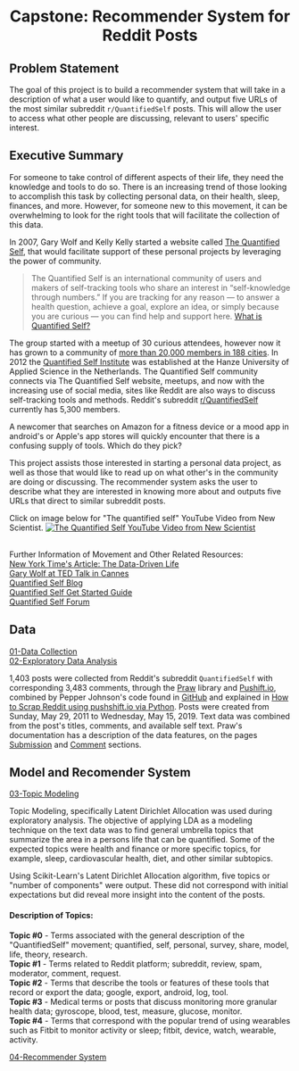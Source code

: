 
<h1 style="text-align: center;">Capstone: Recommender System for Reddit Posts</h1>


## Problem Statement

The goal of this project is to build a recommender system that will take in a description of what a user would like to quantify, and output five URLs of the most similar subreddit `r/QuantifiedSelf` posts. This will allow the user to access what other people are discussing, relevant to users' specific interest.



## Executive Summary

For someone to take control of different aspects of their life, they need the knowledge and tools to do so. There is an increasing trend of those looking to accomplish this task by collecting personal data, on their health, sleep, finances, and more. However, for someone new to this movement, it can be overwhelming to look for the right tools that will facilitate the collection of this data. 

In 2007, Gary Wolf and Kelly Kelly started a website called [The Quantified Self](https://quantifiedself.com/), that would facilitate support of these personal projects by leveraging the power of community. 

> The Quantified Self is an international community of users and makers of self-tracking tools who share an interest in “self-knowledge through numbers.” If you are tracking for any reason — to answer a health question, achieve a goal, explore an idea, or simply because you are curious — you can find help and support here. [What is Quantified Self?](https://quantifiedself.com/about/what-is-quantified-self/)

The group started with a meetup of 30 curious attendees, however now it has grown to a community of [more than 20,000 members in 188 cities](https://www.forbes.com/sites/stevenrosenbaum/2015/05/17/the-quantified-self-measuring-to-curate-your-life/#6c93b2945ab5). In 2012 the [Quantified Self Institute](http://qsinstitute.com/about/what-is-quantified-self/) was established at the Hanze University of Applied Science in the Netherlands. The Quantified Self community connects via The Quantified Self website, meetups, and now with the increasing use of social media, sites like Reddit are also ways to discuss self-tracking tools and methods. Reddit's subreddit [r/QuantifiedSelf](https://www.reddit.com/r/QuantifiedSelf/) currently has 5,300 members.  

A newcomer that searches on Amazon for a fitness device or a mood app in android's or Apple's app stores will quickly encounter that there is a confusing supply of tools. Which do they pick? 

This project assists those interested in starting a personal data project, as well as those that would like to read up on what other's in the community are doing or discussing. The recommender system asks the user to describe what they are interested in knowing more about and outputs five URLs that direct to similar subreddit posts.

Click on image below for "The quantified self" YouTube Video from New Scientist.
[![The Quantified Self YouTube Video from New Scientist](https://img.youtube.com/vi/8wqC6ad1V_Q/maxresdefault.jpg)](https://www.youtube.com/watch?v=8wqC6ad1V_Q)

<br>Further Information of Movement and Other Related Resources:<br>
[New York Time's Article: The Data-Driven Life](https://www.nytimes.com/2010/05/02/magazine/02self-measurement-t.html)<br>
[Gary Wolf at TED Talk in Cannes](https://www.ted.com/talks/gary_wolf_the_quantified_self/transcript?language=en)<br>
[Quantified Self Blog](https://quantifiedself.com/blog/)<br>
[Quantified Self Get Started Guide](https://quantifiedself.com/get-started/)<br>
[Quantified Self Forum](https://forum.quantifiedself.com/c/quantified-self/apps-tools)<br>


## Data

[01-Data Collection](https://github.com/ixchelfrg/General_Assembly_DSI_Capstone/blob/master/01_Data_Collection.ipynb)<br>
[02-Exploratory Data Analysis](https://github.com/ixchelfrg/General_Assembly_DSI_Capstone/blob/master/02_Exploratory_Data_Analysis.ipynb)

1,403 posts were collected from Reddit's subreddit `QuantifiedSelf` with corresponding 3,483 comments, through the [Praw](https://praw.readthedocs.io/en/latest/) library and [Pushift.io](https://pushshift.io/), combined by Pepper Johnson's code found in [GitHub](https://github.com/pepper-johnson/sack_lunch/blob/master/Notebooks/Bots/Reddit.ipynb) and explained in [How to Scrap Reddit using pushshift.io via Python](https://medium.com/@pasdan/how-to-scrap-reddit-using-pushshift-io-via-python-a3ebcc9b83f4). Posts were created from Sunday, May 29, 2011 to Wednesday, May 15, 2019. Text data was combined from the post's titles, comments, and available self text. Praw's documentation has a description of the data features, on the pages [Submission](https://praw.readthedocs.io/en/latest/code_overview/models/submission.html) and [Comment](https://praw.readthedocs.io/en/latest/code_overview/models/comment.html) sections.

## Model and Recomender System

[03-Topic Modeling](https://github.com/ixchelfrg/General_Assembly_DSI_Capstone/blob/master/03_Topic_Modeling.ipynb)<br>

Topic Modeling, specifically Latent Dirichlet Allocation was used during exploratory analysis. The objective of applying LDA as a modeling technique on the text data was to find general umbrella topics that summarize the area in a persons life that can be quantified. Some of the expected topics were health and finance or more specific topics, for example, sleep, cardiovascular health, diet, and other similar subtopics. 

Using Scikit-Learn's Latent Dirichlet Allocation algorithm, five topics or "number of components" were output. These did not correspond with initial expectations but did reveal more insight into the content of the posts. 

#### Description of Topics:
**Topic #0** - Terms associated with the general description of the "QuantifiedSelf" movement; quantified, self, personal, survey, share, model, life, theory, research.<br>
**Topic #1** - Terms related to Reddit platform; subreddit, review, spam, moderator, comment, request.<br> 
**Topic #2** - Terms that describe the tools or features of these tools that record or export the data; google, export, android, log, tool.<br>
**Topic #3** - Medical terms or posts that discuss monitoring more granular health data; gyroscope, blood, test, measure, glucose, monitor.<br>
**Topic #4** - Terms that correspond with the popular trend of using wearables such as Fitbit to monitor activity or sleep; fitbit, device, watch, wearable, activity. 

[04-Recommender System](https://github.com/ixchelfrg/General_Assembly_DSI_Capstone/blob/master/04_Recommender_System.ipynb)

